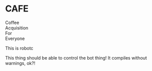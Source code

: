 # CAFE
Coffee  
Acquisition  
For  
Everyone  

This is robotc

This thing should be able to control the bot thing!
It compiles without warnings, ok?!
